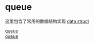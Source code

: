 # queue

这里包含了常用的数据结构实现 [data struct](https://github.com/emirpasic/gods)

[queue](https://github.com/eapache/queue)  
[queue](https://github.com/adrianbrad/queue)  
